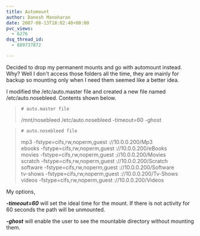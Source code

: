 ```yaml
---
title: Automount
author: Danesh Manoharan
date: 2007-08-13T18:02:40+00:00
pvc_views:
  - 6276
dsq_thread_id:
  - 889737872

---
```

Decided to drop my permanent mounts and go with automount instead. Why? Well I don't access those folders all the time, they are mainly for backup so mounting only when I need them seemed like a better idea.

I modified the /etc/auto.master file and created a new file named /etc/auto.nosebleed. Contents shown below.

> `# auto.master file`
> 
> /mnt/nosebleed /etc/auto.nosebleed -timeout=60 -ghost

> `# auto.nosebleed file`
> 
> mp3 -fstype=cifs,rw,noperm,guest ://10.0.0.200/Mp3  
> ebooks -fstype=cifs,rw,noperm,guest ://10.0.0.200/eBooks  
> movies -fstype=cifs,rw,noperm,guest ://10.0.0.200/Movies  
> scratch -fstype=cifs,rw,noperm,guest ://10.0.0.200/Scratch  
> software -fstype=cifs,rw,noperm,guest ://10.0.0.200/Software  
> tv-shows -fstype=cifs,rw,noperm,guest ://10.0.0.200/Tv-Shows  
> videos -fstype=cifs,rw,noperm,guest ://10.0.0.200/Videos

My options,

_**-timeout=60**_ will set the ideal time for the mount. If there is not activity for 60 seconds the path will be unmounted.

_**-ghost**_ will enable the user to see the mountable directory without mounting them.